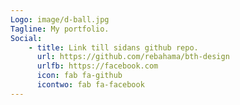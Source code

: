 ```yaml
---
Logo: image/d-ball.jpg
Tagline: My portfolio.
Social:
    - title: Link till sidans github repo.
      url: https://github.com/rebahama/bth-design
      urlfb: https://facebook.com
      icon: fab fa-github
      icontwo: fab fa-facebook
---
```

